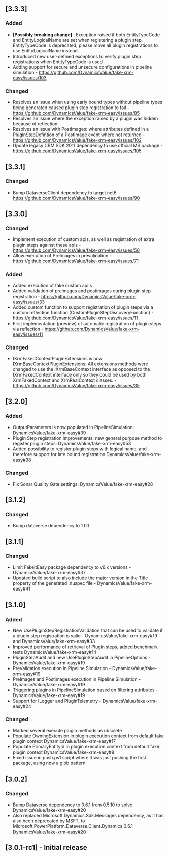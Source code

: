 

## [3.3.3]

### Added 

- **[Possibly breaking change]** : Exception raised if both EntityTypeCode and EntityLogicalName are set when registering a plugin step. EntityTypeCode is deprecated, please move all plugin registrations to use EntityLogicalName instead.
- Introduced new user-defined exceptions to verify plugin step registrations when EntityTypeCode is used
- Adding support for secure and unsecure configurations in pipeline simulation - https://github.com/DynamicsValue/fake-xrm-easy/issues/103

### Changed

- Resolves an issue when using early bound types without pipeline types being generated caused plugin step registration to fail - https://github.com/DynamicsValue/fake-xrm-easy/issues/85
- Resolves an issue where the exception raised by a plugin was hidden because of reflection. 
- Resolves an issue with PostImages: where attributes defined in a PluginStepDefintion of a PostImage event where not returned  - https://github.com/DynamicsValue/fake-xrm-easy/issues/102
- Update legacy CRM SDK 2011 dependency to use official MS package - https://github.com/DynamicsValue/fake-xrm-easy/issues/105

## [3.3.1]

### Changed

- Bump DataverseClient dependency to target net6 - https://github.com/DynamicsValue/fake-xrm-easy/issues/90

## [3.3.0]

### Changed

- Implement execution of custom apis, as well as registration of extra plugin steps against these apis - https://github.com/DynamicsValue/fake-xrm-easy/issues/50
- Allow execution of PreImages in prevalidation : https://github.com/DynamicsValue/fake-xrm-easy/issues/71
 
### Added

- Added execution of fake custom api's
- Added validation of preimages and postimages during plugin step registration - https://github.com/DynamicsValue/fake-xrm-easy/issues/33
- Added custom function to support registration of plugin steps via a custom reflection function (CustomPluginStepDiscoveryFunction) - https://github.com/DynamicsValue/fake-xrm-easy/issues/11
- First implementation (preview) of automatic registration of plugin steps via reflection - https://github.com/DynamicsValue/fake-xrm-easy/issues/11


### Changed

- IXrmFakedContextPluginExtensions is now IXrmBaseContextPluginExtensions. All extensions methods were changed to use the IXrmBaseContext interface as opposed to the IXrmFakedContext interface only so they could be used by both XrmFakedContext and XrmRealContext classes. - https://github.com/DynamicsValue/fake-xrm-easy/issues/35

## [3.2.0]

### Added 

 - OutputParameters is now populated in PipelineSimulation: DynamicsValue/fake-xrm-easy#39 
 - Plugin Step registration improvements: new general purpose method to register plugin steps: DynamicsValue/fake-xrm-easy#53
 - Added possibility to register plugin steps with logical name, and therefore support for late bound registration DynamicsValue/fake-xrm-easy#38
 
### Changed

- Fix Sonar Quality Gate settings: DynamicsValue/fake-xrm-easy#28

## [3.1.2]

### Changed

- Bump dataverse dependency to 1.0.1

## [3.1.1]

### Changed

- Limit FakeItEasy package dependency to v6.x versions - DynamicsValue/fake-xrm-easy#37
- Updated build script to also include the major version in the Title property of the generated .nuspec file - DynamicsValue/fake-xrm-easy#41

## [3.1.0]

### Added

- New UsePluginStepRegistrationValidation that can be used to validate if a plugin step registration is valid - DynamicsValue/fake-xrm-easy#19 and DynamicsValue/fake-xrm-easy#33
- Improved performance of retrieval of Plugin steps, added benchmark tests DynamicsValue/fake-xrm-easy#14
- PluginStepAudit and new UsePluginStepAudit in PipelineOptions - DynamicsValue/fake-xrm-easy#19
- PreValidation execution in Pipeline Simulation - DynamicsValue/fake-xrm-easy#19
- PreImages and Postimages execution in Pipeline Simulation - DynamicsValue/fake-xrm-easy#19
- Triggering plugins in PipelineSimulation based on filtering attributes - DynamicsValue/fake-xrm-easy#19
- Support for ILogger and PluginTelemetry - DynamicsValue/fake-xrm-easy#24

### Changed

- Marked several execute plugin methods as obsolete
- Populate OwningExtension in plugin execution context from default fake plugin context DynamicsValue/fake-xrm-easy#17
- Populate PrimaryEntityId in plugin execution context from default fake plugin context DynamicsValue/fake-xrm-easy#8
- Fixed issue in push.ps1 script where it was just pushing the first package, using now a glob pattern

## [3.0.2]

### Changed 

- Bump Dataverse dependency to 0.6.1 from 0.5.10 to solve DynamicsValue/fake-xrm-easy#20
- Also replaced Microsoft.Dynamics.Sdk.Messages dependency, as it has also been deprecated by MSFT, to Microsoft.PowerPlatform.Dataverse.Client.Dynamics 0.6.1 DynamicsValue/fake-xrm-easy#20

## [3.0.1-rc1] - Initial release

